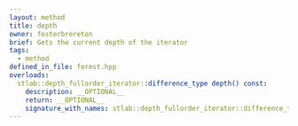```yaml
---
layout: method
title: depth
owner: fosterbrereton
brief: Gets the current depth of the iterator
tags:
  - method
defined_in_file: forest.hpp
overloads:
  stlab::depth_fullorder_iterator::difference_type depth() const:
    description: __OPTIONAL__
    return: __OPTIONAL__
    signature_with_names: stlab::depth_fullorder_iterator::difference_type depth() const
---
```

